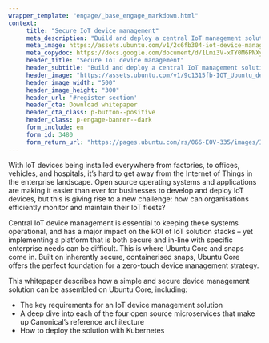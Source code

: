```yaml
---
wrapper_template: "engage/_base_engage_markdown.html"
context:
     title: "Secure IoT device management"
     meta_description: "Build and deploy a central IoT management solution"
     meta_image: https://assets.ubuntu.com/v1/2c6fb304-iot-device-management.png
     meta_copydoc: https://docs.google.com/document/d/1Lmi3V-xTY0M6PNXyRdJpG9NVEkf5SVFNfer1dmkeo9Y/edit
     header_title: "Secure IoT device management"
     header_subtitle: "Build and deploy a central IoT management solution"
     header_image: "https://assets.ubuntu.com/v1/9c1315fb-IOT_Ubuntu_devices_inforgrapic+v3.svg"
     header_image_width: "500"
     header_image_height: "300"
     header_url: '#register-section'
     header_cta: Download whitepaper
     header_cta_class: p-button--positive
     header_class: p-engage-banner--dark
     form_include: en
     form_id: 3480
     form_return_url: "https://pages.ubuntu.com/rs/066-EOV-335/images/IoT_DM_Whitepaper_11.05.20.pdf"
---
```


With IoT devices being installed everywhere from factories, to offices, vehicles, and hospitals, it’s hard to get away from the Internet of Things in the enterprise landscape. Open source operating systems and applications are making it easier than ever for businesses to develop and deploy IoT devices, but this is giving rise to a new challenge: how can organisations efficiently monitor and maintain their IoT fleets?

Central IoT device management is essential to keeping these systems operational, and has a major impact on the ROI of IoT solution stacks – yet implementing a platform that is both secure and in-line with specific enterprise needs can be difficult. This is where Ubuntu Core and snaps come in. Built on inherently secure, containerised snaps, Ubuntu Core offers the perfect foundation for a zero-touch device management strategy.

This whitepaper describes how a simple and secure device management solution can be assembled on Ubuntu Core, including:

<ul class="p-list">
  <li class="p-list__item is-ticked">The key requirements for an IoT device management solution</li>
  <li class="p-list__item is-ticked">A deep dive into each of the four open source microservices that make up Canonical’s reference architecture</li>
  <li class="p-list__item is-ticked">How to deploy the solution with Kubernetes</li>
</ul>
